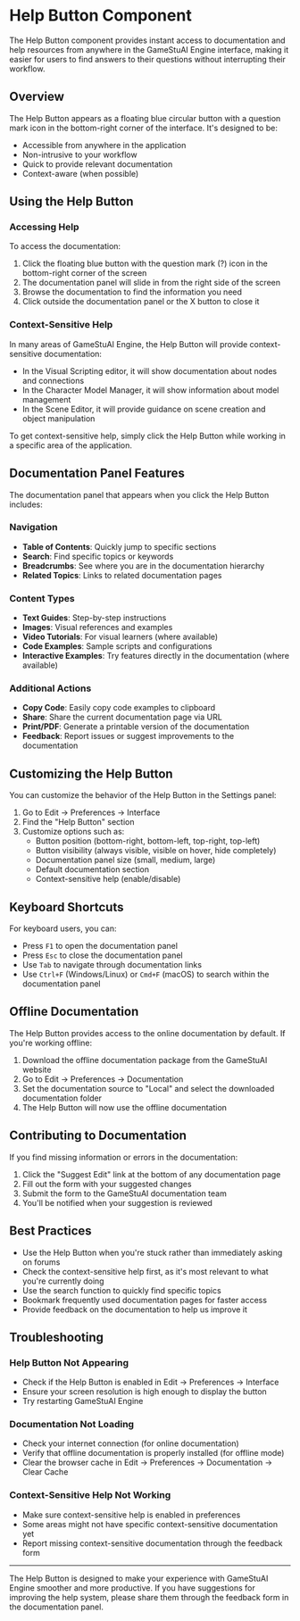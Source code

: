 # Help Button Component

The Help Button component provides instant access to documentation and help resources from anywhere in the GameStuAI Engine interface, making it easier for users to find answers to their questions without interrupting their workflow.

## Overview

The Help Button appears as a floating blue circular button with a question mark icon in the bottom-right corner of the interface. It's designed to be:

- Accessible from anywhere in the application
- Non-intrusive to your workflow
- Quick to provide relevant documentation
- Context-aware (when possible)

## Using the Help Button

### Accessing Help

To access the documentation:

1. Click the floating blue button with the question mark (?) icon in the bottom-right corner of the screen
2. The documentation panel will slide in from the right side of the screen
3. Browse the documentation to find the information you need
4. Click outside the documentation panel or the X button to close it

### Context-Sensitive Help

In many areas of GameStuAI Engine, the Help Button will provide context-sensitive documentation:

- In the Visual Scripting editor, it will show documentation about nodes and connections
- In the Character Model Manager, it will show information about model management
- In the Scene Editor, it will provide guidance on scene creation and object manipulation

To get context-sensitive help, simply click the Help Button while working in a specific area of the application.

## Documentation Panel Features

The documentation panel that appears when you click the Help Button includes:

### Navigation

- **Table of Contents**: Quickly jump to specific sections
- **Search**: Find specific topics or keywords
- **Breadcrumbs**: See where you are in the documentation hierarchy
- **Related Topics**: Links to related documentation pages

### Content Types

- **Text Guides**: Step-by-step instructions
- **Images**: Visual references and examples
- **Video Tutorials**: For visual learners (where available)
- **Code Examples**: Sample scripts and configurations
- **Interactive Examples**: Try features directly in the documentation (where available)

### Additional Actions

- **Copy Code**: Easily copy code examples to clipboard
- **Share**: Share the current documentation page via URL
- **Print/PDF**: Generate a printable version of the documentation
- **Feedback**: Report issues or suggest improvements to the documentation

## Customizing the Help Button

You can customize the behavior of the Help Button in the Settings panel:

1. Go to Edit → Preferences → Interface
2. Find the "Help Button" section
3. Customize options such as:
   - Button position (bottom-right, bottom-left, top-right, top-left)
   - Button visibility (always visible, visible on hover, hide completely)
   - Documentation panel size (small, medium, large)
   - Default documentation section
   - Context-sensitive help (enable/disable)

## Keyboard Shortcuts

For keyboard users, you can:

- Press `F1` to open the documentation panel
- Press `Esc` to close the documentation panel
- Use `Tab` to navigate through documentation links
- Use `Ctrl+F` (Windows/Linux) or `Cmd+F` (macOS) to search within the documentation panel

## Offline Documentation

The Help Button provides access to the online documentation by default. If you're working offline:

1. Download the offline documentation package from the GameStuAI website
2. Go to Edit → Preferences → Documentation
3. Set the documentation source to "Local" and select the downloaded documentation folder
4. The Help Button will now use the offline documentation

## Contributing to Documentation

If you find missing information or errors in the documentation:

1. Click the "Suggest Edit" link at the bottom of any documentation page
2. Fill out the form with your suggested changes
3. Submit the form to the GameStuAI documentation team
4. You'll be notified when your suggestion is reviewed

## Best Practices

- Use the Help Button when you're stuck rather than immediately asking on forums
- Check the context-sensitive help first, as it's most relevant to what you're currently doing
- Use the search function to quickly find specific topics
- Bookmark frequently used documentation pages for faster access
- Provide feedback on the documentation to help us improve it

## Troubleshooting

### Help Button Not Appearing

- Check if the Help Button is enabled in Edit → Preferences → Interface
- Ensure your screen resolution is high enough to display the button
- Try restarting GameStuAI Engine

### Documentation Not Loading

- Check your internet connection (for online documentation)
- Verify that offline documentation is properly installed (for offline mode)
- Clear the browser cache in Edit → Preferences → Documentation → Clear Cache

### Context-Sensitive Help Not Working

- Make sure context-sensitive help is enabled in preferences
- Some areas might not have specific context-sensitive documentation yet
- Report missing context-sensitive documentation through the feedback form

---

The Help Button is designed to make your experience with GameStuAI Engine smoother and more productive. If you have suggestions for improving the help system, please share them through the feedback form in the documentation panel. 